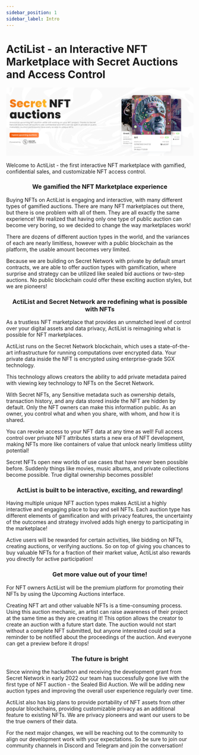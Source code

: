 ```yaml
---
sidebar_position: 1
sidebar_label: Intro
---
```


# ActiList - an Interactive NFT Marketplace with Secret Auctions and Access Control

![Intro banner](./banner.png)

Welcome to ActiList - the first interactive NFT marketplace with gamified, confidential sales, and customizable NFT access control.

### <p align="center">We gamified the NFT Marketplace experience</p> 

Buying NFTs on ActiList is engaging and interactive, with many different types of gamified auctions. There are many NFT marketplaces out there, but there is one problem with all of them. They are all exactly the same experience! We realized that having only one type of public auction can become very boring, so we decided to change the way marketplaces work!

There are dozens of different auction types in the world, and the variances of each are nearly limitless, however with a public blockchain as the platform, the usable amount becomes very limited.

Because we are building on Secret Network with private by default smart contracts, we are able to offer auction types with gamification, where surprise and strategy can be utilized like sealed bid auctions or two-step auctions. No public blockchain could offer these exciting auction styles, but we are pioneers!

### <p align="center">ActiList and Secret Network are redefining what is possible with NFTs</p>

As a trustless NFT marketplace that provides an unmatched level of control over your digital assets and data privacy, ActiList is reimagining what is possible for NFT marketplaces.

ActiList runs on the Secret Network blockchain, which uses a state-of-the-art infrastructure for running computations over encrypted data. Your private data inside the NFT is encrypted using enterprise-grade SGX technology.

This technology allows creators the ability to add private metadata paired with viewing key technology to NFTs on the Secret Network.

With Secret NFTs, any Sensitive metadata such as ownership details, transaction history, and any data stored inside the NFT are hidden by default. Only the NFT owners can make this information public. As an owner, you control what and when you share, with whom, and how it is shared.

You can revoke access to your NFT data at any time as well! Full access control over private NFT attributes starts a new era of NFT development, making NFTs more like containers of value that unlock nearly limitless utility potential!

Secret NFTs open new worlds of use cases that have never been possible before. Suddenly things like movies, music albums, and private collections become possible. True digital ownership becomes possible!

### <p align="center">ActList is built to be interactive, exciting, and rewarding!</p>

Having multiple unique NFT auction types makes ActiList a highly interactive and engaging place to buy and sell NFTs. Each auction type has different elements of gamification and with privacy features, the uncertainty of the outcomes and strategy involved adds high energy to participating in the marketplace!

Active users will be rewarded for certain activities, like bidding on NFTs, creating auctions, or verifying auctions. So on top of giving you chances to buy valuable NFTs for a fraction of their market value, ActiList also rewards you directly for active participation!

### <p align="center"> Get more value out of your time!</p>

For NFT owners ActiList will be the premium platform for promoting their NFTs by using the Upcoming Auctions interface.

Creating NFT art and other valuable NFTs is a time-consuming process. Using this auction mechanic, an artist can raise awareness of their project at the same time as they are creating it! This option allows the creator to create an auction with a future start date. The auction would not start without a complete NFT submitted, but anyone interested could set a reminder to be notified about the proceedings of the auction. And everyone can get a preview before it drops!

### <p align="center"> The future is bright</p>

Since winning the hackathon and receiving the development grant from Secret Network in early 2022 our team has successfully gone live with the first type of NFT auction - the Sealed Bid Auction. We will be adding new auction types and improving the overall user experience regularly over time.

ActiList also has big plans to provide portability of NFT assets from other popular blockchains, providing customizable privacy as an additional feature to existing NFTs. We are privacy pioneers and want our users to be the true owners of their data.

For the next major changes, we will be reaching out to the community to align our development work with your expectations. So be sure to join our community channels in Discord and Telegram and join the conversation!
